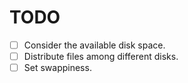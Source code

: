 TODO
====

* [ ] Consider the available disk space.
* [ ] Distribute files among different disks.
* [ ] Set swappiness.
